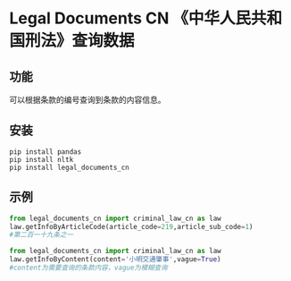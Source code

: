 # Legal Documents CN 《中华人民共和国刑法》查询数据

## 功能
可以根据条款的编号查询到条款的内容信息。

## 安装
```shell
pip install pandas
pip install nltk
pip install legal_documents_cn
```
## 示例

```python
from legal_documents_cn import criminal_law_cn as law
law.getInfoByArticleCode(article_code=219,article_sub_code=1)
#第二百一十九条之一

```

```python
from legal_documents_cn import criminal_law_cn as law
law.getInfoByContent(content='小明交通肇事',vague=True)
#content为需要查询的条款内容，vague为模糊查询

```